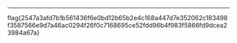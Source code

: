 ---
flag{2547a3afd7b1b561436f6e0bd12b65b2e4c168a447d7e352062c183498f3587566e9d7a46ac0294f26f0c7168695ce52fdd96b4f983f5866fd9dcea23984a67a}
